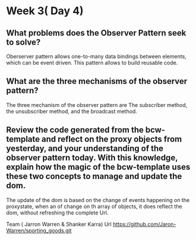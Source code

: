 # Week 3( Day 4)

## What problems does the Observer Pattern seek to solve?

Oberserver pattern allows one-to-many data bindings between elements, which can be event driven. This pattern allows to build reusable code.

## What are the three mechanisms of the observer pattern?

The three mechanism of the observer pattern are  The subscriber method, the unsubscriber method, and the broadcast method.


## Review the code generated from the bcw-template and reflect on the proxy objects from yesterday, and your understanding of the observer pattern today. With this knowledge, explain how the magic of the bcw-template uses these two concepts to manage and update the dom.

The update of the dom is based on the change of events happening on the proxystate, when an of change on th array of objects, it does reflect the dom, without refreshing the complete Url.

Team ( Jarron Warren & Shanker Karra) Url
https://github.com/Jaron-Warren/sporting_goods.git